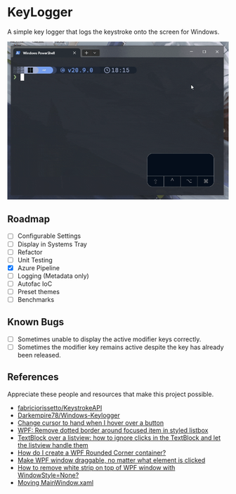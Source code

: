 # KeyLogger

A simple key logger that logs the keystroke onto the screen for Windows.

![Application demo](demo.gif)

## Roadmap

- [ ] Configurable Settings
- [ ] Display in Systems Tray
- [ ] Refactor
- [ ] Unit Testing
- [x] Azure Pipeline
- [ ] Logging (Metadata only)
- [ ] Autofac IoC
- [ ] Preset themes
- [ ] Benchmarks

## Known Bugs

- [ ] Sometimes unable to display the active modifier keys correctly.
- [ ] Sometimes the modifier key remains active despite the key has already been released.

## References

Appreciate these people and resources that make this project possible.

- [fabriciorissetto/KeystrokeAPI](https://github.com/fabriciorissetto/KeystrokeAPI)
- [Darkempire78/Windows-Keylogger](https://github.com/Darkempire78/Windows-Keylogger)
- [Change cursor to hand when I hover over a button](https://stackoverflow.com/questions/23117878/change-cursor-to-hand-when-i-hover-over-a-button)
- [WPF: Remove dotted border around focused item in styled listbox](https://stackoverflow.com/questions/592665/wpf-remove-dotted-border-around-focused-item-in-styled-listbox)
- [TextBlock over a listview: how to ignore clicks in the TextBlock and let the listview handle them](https://stackoverflow.com/questions/6417201/textblock-over-a-listview-how-to-ignore-clicks-in-the-textblock-and-let-the-lis)
- [How do I create a WPF Rounded Corner container?](https://stackoverflow.com/questions/120851/how-do-i-create-a-wpf-rounded-corner-container)
- [Make WPF window draggable, no matter what element is clicked](https://stackoverflow.com/questions/7417739/make-wpf-window-draggable-no-matter-what-element-is-clicked)
- [How to remove white strip on top of WPF window with WindowStyle=None?](https://stackoverflow.com/questions/36631165/how-to-remove-white-strip-on-top-of-wpf-window-with-windowstyle-none)
- [Moving MainWindow.xaml](https://stackoverflow.com/questions/25472765/moving-mainwindow-xaml)
